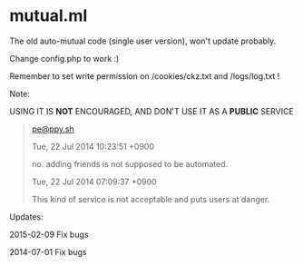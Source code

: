 # mutual.ml
The old auto-mutual code (single user version), won't update probably.

Change config.php to work :)

Remember to set write permission on /cookies/ckz.txt and /logs/log.txt !

Note: 

USING IT IS **NOT** ENCOURAGED, AND DON'T USE IT AS A **PUBLIC** SERVICE

> pe@ppy.sh
> 
> Tue, 22 Jul 2014 10:23:51 +0900
> 
> no. adding friends is not supposed to be automated.
> 
> Tue, 22 Jul 2014 07:09:37 +0900
> 
> This kind of service is not acceptable and puts users at danger.

Updates: 

2015-02-09 Fix bugs

2014-07-01 Fix bugs
